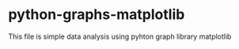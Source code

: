 # python-graphs-matplotlib

This file is simple data analysis using pyhton graph library matplotlib 
